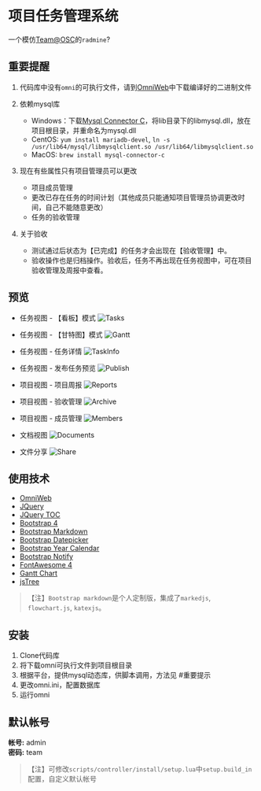 # 项目任务管理系统

一个模仿[Team@OSC](https://team.oschina.net)的`radmine`?

## 重要提醒

1. 代码库中没有`omni`的可执行文件，请到[OmniWeb](https://gitee.com/love_linger/OmniWeb.git)中下载编译好的二进制文件

2. 依赖mysql库  

    * Windows：下载[Mysql Connector C](http://iso.mirrors.ustc.edu.cn/mysql-ftp/Downloads/Connector-C/mysql-connector-c-6.1.11-winx64.zip)，将lib目录下的libmysql.dll，放在项目根目录，并重命名为mysql.dll
    * CentOS: `yum install mariadb-devel`, `ln -s /usr/lib64/mysql/libmysqlclient.so /usr/lib64/libmysqlclient.so`
    * MacOS: `brew install mysql-connector-c`

2. 现在有些属性只有项目管理员可以更改

    * 项目成员管理
    * 更改已存在任务的时间计划（其他成员只能通知项目管理员协调更改时间，自己不能随意更改）
    * 任务的验收管理

3. 关于验收

    * 测试通过后状态为【已完成】的任务才会出现在【验收管理】中。
    * 验收操作也是归档操作。验收后，任务不再出现在任务视图中，可在项目验收管理及周报中查看。 

## 预览

* 任务视图 - 【看板】模式
![Tasks](/preview/preview.png)

* 任务视图 - 【甘特图】模式
![Gantt](/preview/gantt.png)

* 任务视图 - 任务详情
![TaskInfo](/preview/task.png)

* 任务视图 - 发布任务预览
![Publish](/preview/publish.png)

* 项目视图 - 项目周报
![Reports](/preview/reports.png)

* 项目视图 - 验收管理
![Archive](/preview/archive.png)

* 项目视图 - 成员管理
![Members](/preview/members.png)

* 文档视图
![Documents](/preview/documents.png)

* 文件分享
![Share](/preview/share.png)

## 使用技术

* [OmniWeb](https://gitee.com/love_linger/OmniWeb.git)
* [JQuery](https://jquery.com)
* [JQuery TOC](http://github.com/ndabas/toc)
* [Bootstrap 4](http://getbootstrap.com/)
* [Bootstrap Markdown](https://github.com/toopay/bootstrap-markdown)
* [Bootstrap Datepicker](https://github.com/uxsolutions/bootstrap-datepicker)
* [Bootstrap Year Calendar](https://github.com/Paul-DS/bootstrap-year-calendar)
* [Bootstrap Notify](https://github.com/mouse0270/bootstrap-notify)
* [FontAwesome 4](http://www.fontawesome.com.cn/)
* [Gantt Chart](https://github.com/982964399/jQuery-ganttView)
* [jsTree](https://www.jstree.com)

> 【注】`Bootstrap markdown`是个人定制版，集成了`markedjs`, `flowchart.js`, `katexjs`。

## 安装

1. Clone代码库
2. 将下载omni可执行文件到项目根目录
3. 根据平台，提供mysql动态库，供脚本调用，方法见 #重要提示
4. 更改omni.ini，配置数据库
5. 运行omni

## 默认帐号

**帐号:** admin  
**密码:** team

>【注】可修改`scripts/controller/install/setup.lua`中`setup.build_in`配置，自定义默认帐号